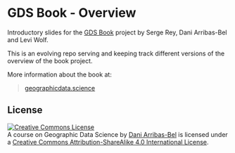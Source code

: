 # GDS Book - Overview

Introductory slides for the [GDS Book](https://geographicdata.science) project
by Serge Rey, Dani Arribas-Bel and Levi Wolf.

This is an evolving repo serving and keeping track different versions of the
overview of the book project.

More information about the book at:

> [geographicdata.science](https://geographicdata.science)

## License

<a rel="license" href="http://creativecommons.org/licenses/by-sa/4.0/"><img alt="Creative Commons License" style="border-width:0" src="https://i.creativecommons.org/l/by-sa/4.0/88x31.png" /></a><br /><span xmlns:dct="http://purl.org/dc/terms/" property="dct:title">A course on Geographic Data Science</span> by <a xmlns:cc="http://creativecommons.org/ns#" href="http://darribas.org" property="cc:attributionName" rel="cc:attributionURL">Dani Arribas-Bel</a> is licensed under a <a rel="license" href="http://creativecommons.org/licenses/by-sa/4.0/">Creative Commons Attribution-ShareAlike 4.0 International License</a>.
